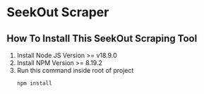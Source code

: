 # SeekOut Scraper

<h2>How To Install This SeekOut Scraping Tool</h2>
<ol>
	<li>Install Node JS Version >= v18.9.0</li>
	<li>Install NPM Version >= 8.19.2 </li>
	<li>
		Run this command inside root of project<br>
		<pre><code>npm install</code></pre>
	</li>
</ol>
